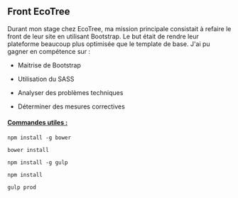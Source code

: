 ## **Front EcoTree**

Durant mon stage chez EcoTree, ma mission principale consistait à refaire le front de leur site en utilisant Bootstrap. Le but était de rendre leur plateforme beaucoup plus optimisée que le template de base. J'ai pu gagner en compétence sur :  

*   Maitrise de Bootstrap   

*   Utilisation du SASS  

*   Analyser des problèmes techniques  

*   Déterminer des mesures correctives  

#### <u>**Commandes utiles :**</u>

```npm install -g bower```

```bower install```

```npm install -g gulp```

```npm install```

```gulp prod```